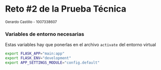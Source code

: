 # Reto \#2 de la Prueba Técnica
<small>Gerardo Castillo - 1007338607</small>


### Variables de entorno necesarias
Estas variables hay que ponerlas en el archivo `activate` del entorno virtual
~~~ bash
export FLASK_APP="main:app"
export FLASK_ENV="development"
export APP_SETTINGS_MODULE="config.default"
~~~
